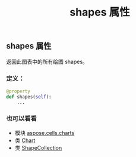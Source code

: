﻿---
title: shapes 属性
second_title: Aspose.Cells for Python via .NET API 参考资料
description:
type: docs
weight: 530
url: /zh/python-net/aspose.cells.charts/chart/shapes/
is_root: false
---
## shapes 属性

返回此图表中的所有绘图 shapes。
### 定义：
```python
@property
def shapes(self):
    ...
```

### 也可以看看
* 模块 [aspose.cells.charts](../../)
* 类 [Chart](/cells/zh/python-net/aspose.cells.charts/chart)
* 类 [ShapeCollection](/cells/zh/python-net/aspose.cells.drawing/shapecollection)

